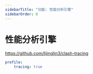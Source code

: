 ```yaml
---
sidebarTitle: "功能: 性能分析引擎"
sidebarOrder: 8
---
```


# 性能分析引擎

https://github.com/lijinglin3/clash-tracing

```yaml
profile:
    tracing: true
```
